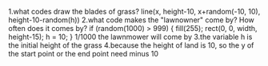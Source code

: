 1.what codes draw the blades of grass? 
line(x, height-10, x+random(-10, 10), height-10-random(h))
2.what code makes the "lawnowner" come by? How often does it comes by? 
if (random(1000) > 999) {
    fill(255);
    rect(0, 0, width, height-15);
    h = 10;
  }
  1/1000 the lawnmower will come by
3.the variable h is the initial height of the grass
4.because the height of land is 10, so the y of the start point or the end point need minus 10
